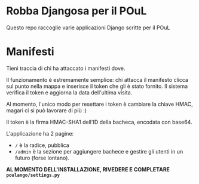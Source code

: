 Robba Djangosa per il POuL
========

Questo repo raccoglie varie applicazioni Django scritte per il POuL

Manifesti
=========

Tieni traccia di chi ha attaccato i manifesti dove.

Il funzionamento è estremamente semplice: chi attacca il manifesto clicca sul punto
nella mappa e inserisce il token che gli è stato fornito. Il sistema verifica il token
e aggiorna la data dell'ultima visita.

Al momento, l'unico modo per resettare i token è cambiare la chiave HMAC, magari ci si
può lavorare di più :)

Il token è la firma HMAC-SHA1 dell'ID della bacheca, encodata con base64.

L'applicazione ha 2 pagine:

* `/` è la radice, pubblica
* `/admin` è la sezione per aggiungere bachece e gestire gli utenti in un futuro (forse lontano).

**AL MOMENTO DELL'INSTALLAZIONE, RIVEDERE E COMPLETARE `poulango/settings.py`**
